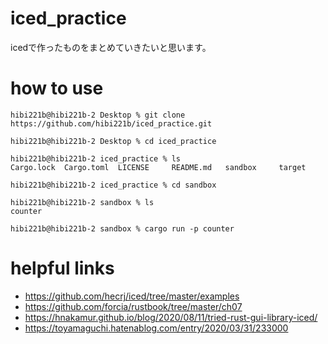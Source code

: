 # iced_practice
icedで作ったものをまとめていきたいと思います。

# how to use 

```terminal
hibi221b@hibi221b-2 Desktop % git clone https://github.com/hibi221b/iced_practice.git

hibi221b@hibi221b-2 Desktop % cd iced_practice

hibi221b@hibi221b-2 iced_practice % ls
Cargo.lock	Cargo.toml	LICENSE		README.md	sandbox		target

hibi221b@hibi221b-2 iced_practice % cd sandbox 

hibi221b@hibi221b-2 sandbox % ls
counter

hibi221b@hibi221b-2 sandbox % cargo run -p counter
```

# helpful links
- https://github.com/hecrj/iced/tree/master/examples
- https://github.com/forcia/rustbook/tree/master/ch07
- https://hnakamur.github.io/blog/2020/08/11/tried-rust-gui-library-iced/
- https://toyamaguchi.hatenablog.com/entry/2020/03/31/233000
